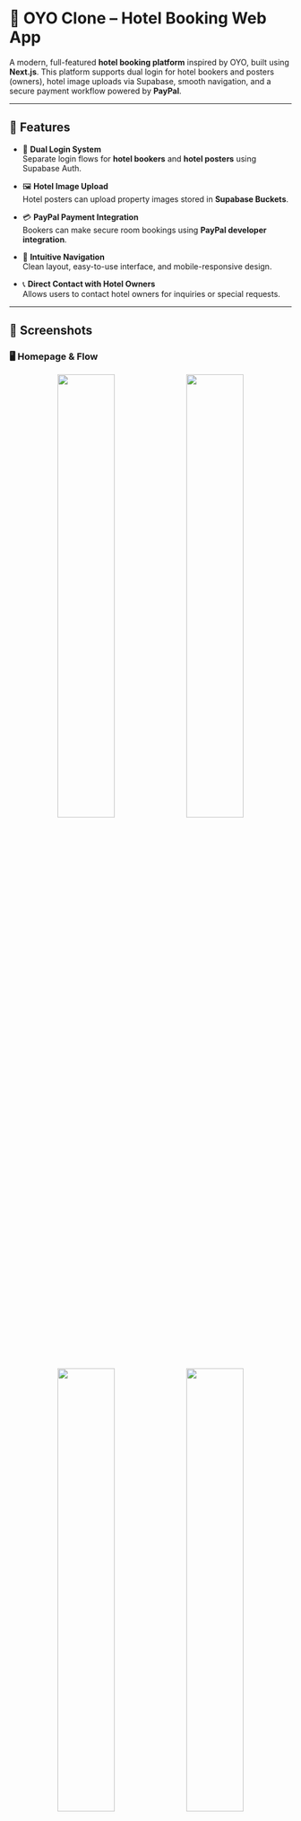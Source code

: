 # 🏨 OYO Clone – Hotel Booking Web App

A modern, full-featured **hotel booking platform** inspired by OYO, built using **Next.js**. This platform supports dual login for hotel bookers and posters (owners), hotel image uploads via Supabase, smooth navigation, and a secure payment workflow powered by **PayPal**.

---

## 🚀 Features

- 🔐 **Dual Login System**  
  Separate login flows for **hotel bookers** and **hotel posters** using Supabase Auth.

- 🖼️ **Hotel Image Upload**  
  Hotel posters can upload property images stored in **Supabase Buckets**.

- 💳 **PayPal Payment Integration**  
  Bookers can make secure room bookings using **PayPal developer integration**.

- 🧭 **Intuitive Navigation**  
  Clean layout, easy-to-use interface, and mobile-responsive design.

- 📞 **Direct Contact with Hotel Owners**  
  Allows users to contact hotel owners for inquiries or special requests.

---

## 🧪 Screenshots

### 🖥️ Homepage & Flow

<div align="center">
  <img src="https://github.com/user-attachments/assets/2b50399c-edd2-433e-969d-cb3f73125c08" width="45%" />
  <img src="https://github.com/user-attachments/assets/3e9b27cc-0b1c-46f3-8a43-dcbb19e05dc5" width="45%" />
</div>

<br/>

<div align="center">
  <img src="https://github.com/user-attachments/assets/7ba144ef-1967-470e-b096-d4f82d2f9c15" width="45%" />
  <img src="https://github.com/user-attachments/assets/57034be2-90d2-4ca9-a376-3354b3a36226" width="45%" />
</div>

<br/>

<div align="center">
  <img src="https://github.com/user-attachments/assets/8568c008-d49a-47b9-9fa9-905cafc4b535" width="45%" />
  <img src="https://github.com/user-attachments/assets/ade0a955-6497-4936-a20d-981b94d9077b" width="45%" />
</div>

---

## 🛠️ Tech Stack

| Layer             | Technology              |
|------------------|--------------------------|
| Frontend          | Next.js                 |
| Styling           | Tailwind CSS, Shadcn UI |
| Authentication    | Supabase Auth           |
| File Storage      | Supabase Buckets        |
| Payment Gateway   | PayPal Developer API    |
| Deployment        | Vercel / Render         |

---

## 📂 Project Structure (Simplified)






---
